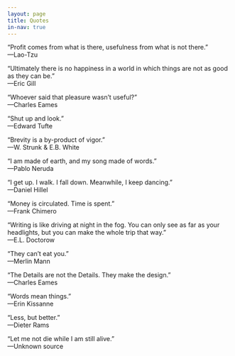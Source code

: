 ```yaml
---
layout: page
title: Quotes
in-nav: true
---
```


“Profit comes from what is there, usefulness from what is not there.”
<br>—<span class="caps">Lao-Tzu</span>

“Ultimately there is no happiness in a world in which things are not as good as they can be.”
<br>—<span class="caps">Eric Gill</span>

“Whoever said that pleasure wasn’t useful?”
<br>—<span class="caps">Charles Eames</span>

“Shut up and look.”
<br>—<span class="caps">Edward Tufte</span>

“Brevity is a by-product of vigor.”
<br>—<span class="caps">W. Strunk & E.B. White</span>

“I am made of earth, and my song made of words.”
<br>—<span class="caps">Pablo Neruda</span>

“I get up. I walk. I fall down. Meanwhile, I keep dancing.”
<br>—<span class="caps">Daniel Hillel</span>

“Money is circulated. Time is spent.”
<br>—<span class="caps">Frank Chimero</span>

“Writing is like driving at night in the fog. You can only see as far as your headlights, but you can make the whole trip that way.”
<br>—<span class="caps">E.L. Doctorow</span>

“They can’t eat you.”
<br>—<span class="caps">Merlin Mann</span>

“The Details are not the Details. They make the design.”
<br>—<span class="caps">Charles Eames</span>

“Words mean things.”
<br>—<span class="caps">Erin Kissanne</span>

“Less, but better.”
<br>—<span class="caps">Dieter Rams</span>

“Let me not die while I am still alive.”
<br>—<span class="caps">Unknown source

